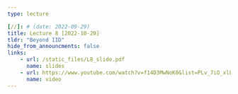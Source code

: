 ```yaml
---
type: lecture

[//]: # (date: 2022-09-29)
title: Lecture 8 [2022-10-20]
tldr: "Beyond IID"
hide_from_announcments: false
links:
    - url: /static_files/L8_slide.pdf 
      name: slides
    - url: https://www.youtube.com/watch?v=f14D3MwNoK0&list=PLv_7iO_xlL0Jgc35Pqn7XP5VTQ5krLMOl
      name: video
---
```





